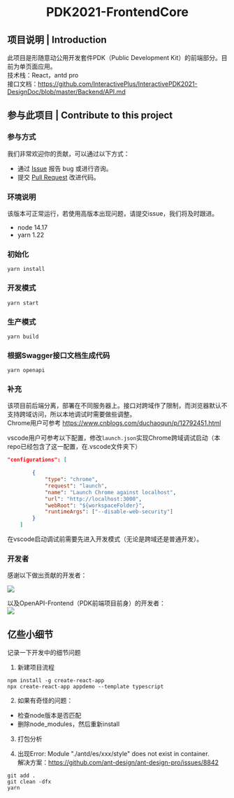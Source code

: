 <h1 align="center">PDK2021-FrontendCore</h1>

## 项目说明 | Introduction
此项目是形随意动公用开发套件PDK（Public Development Kit）的前端部分。目前为单页面应用。  
技术栈：React，antd pro  
接口文档：https://github.com/InteractivePlus/InteractivePDK2021-DesignDoc/blob/master/Backend/API.md  


## 参与此项目 | Contribute to this project
### 参与方式
我们非常欢迎你的贡献，可以通过以下方式：
- 通过 [Issue](https://github.com/InteractivePlus/PDK2021-FrontendCore/issues) 报告 bug 或进行咨询。
- 提交 [Pull Request](https://github.com/InteractivePlus/PDK2021-FrontendCore/pulls) 改进代码。

### 环境说明
该版本可正常运行，若使用高版本出现问题，请提交issue，我们将及时跟进。  
- node 14.17
- yarn 1.22

### 初始化
```
yarn install
```

### 开发模式
```
yarn start
```

### 生产模式
```
yarn build
```

### 根据Swagger接口文档生成代码
```
yarn openapi
```

### 补充
该项目前后端分离，部署在不同服务器上。接口对跨域作了限制，而浏览器默认不支持跨域访问，所以本地调试时需要做些调整。  
Chrome用户可参考 https://www.cnblogs.com/duchaoqun/p/12792451.html

vscode用户可参考以下配置，修改`launch.json`实现Chrome跨域调试启动（本repo已经包含了这一配置，在.vscode文件夹下）
```json
"configurations": [
        
        {
            "type": "chrome",
            "request": "launch",
            "name": "Launch Chrome against localhost",
            "url": "http://localhost:3000",
            "webRoot": "${workspaceFolder}",
            "runtimeArgs": ["--disable-web-security"]
        }
    ]
```
在vscode启动调试前需要先进入开发模式（无论是跨域还是普通开发）。

### 开发者
感谢以下做出贡献的开发者：  

<a href="https://github.com/InteractivePlus/PDK2021-FrontendCore/contributors">
  <img src="https://contributors-img.web.app/image?repo=InteractivePlus/PDK2021-FrontendCore" />
</a>

以及OpenAPI-Frontend（PDK前端项目前身）的开发者：  
<a href="https://github.com/InteractivePlus/OPENAPI2020-Frontend-React/contributors">
  <img src="https://contributors-img.web.app/image?repo=InteractivePlus/OPENAPI2020-Frontend-React" />
</a>

## 亿些小细节
记录一下开发中的细节问题
1. 新建项目流程
```
npm install -g create-react-app
npx create-react-app appdemo --template typescript
```  
2. 如果有奇怪的问题：
- 检查node版本是否匹配
- 删除node_modules，然后重新install

3. 打包分析

4. 出现Error: Module "./antd/es/xxx/style" does not exist in container.  
解决方案：https://github.com/ant-design/ant-design-pro/issues/8842
```
git add .
git clean -dfx
yarn
```
